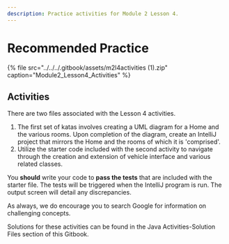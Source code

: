```yaml
---
description: Practice activities for Module 2 Lesson 4.
---
```


# Recommended Practice

{% file src="../../../.gitbook/assets/m2l4activities \(1\).zip" caption="Module2\_Lesson4\_Activities" %}

## Activities

There are two files associated with the Lesson 4 activities.  

1. The first set of katas involves creating a UML diagram for a Home and the various rooms. Upon completion of the diagram, create an IntelliJ project that mirrors the Home and the rooms of which it is 'comprised'.
2. Utilize the starter code included with the second activity to navigate through the creation and extension of vehicle interface and various related classes. 

You **should** write your code to **pass the tests** that are included with the starter file. The tests will be triggered when the IntelliJ program is run. The output screen will detail any discrepancies.  

As always, we do encourage you to search Google for information on challenging concepts.

Solutions for these activities can be found in the Java Activities-Solution Files section of this Gitbook. 

